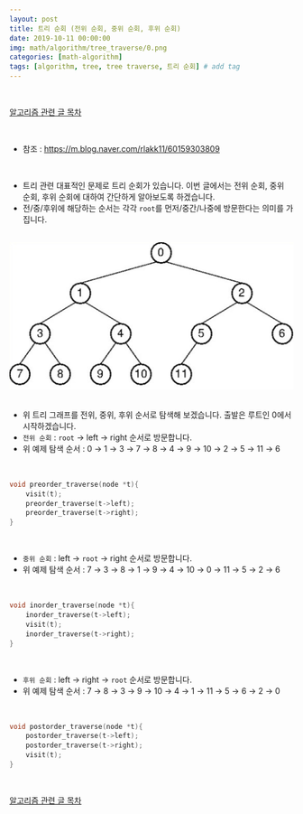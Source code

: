 ```yaml
---
layout: post
title: 트리 순회 (전위 순회, 중위 순회, 후위 순회)
date: 2019-10-11 00:00:00
img: math/algorithm/tree_traverse/0.png
categories: [math-algorithm] 
tags: [algorithm, tree, tree traverse, 트리 순회] # add tag
---
```


<br>

[알고리즘 관련 글 목차](https://gaussian37.github.io/math-algorithm-table/)

<br>

- 참조 : https://m.blog.naver.com/rlakk11/60159303809

<br>

- 트리 관련 대표적인 문제로 트리 순회가 있습니다. 이번 글에서는 전위 순회, 중위 순회, 후위 순회에 대하여 간단하게 알아보도록 하겠습니다.
- 전/중/후위에 해당하는 순서는 각각 `root`를 먼저/중간/나중에 방문한다는 의미를 가집니다.

<br>
<center><img src="../assets/img/math/algorithm/tree_traverse/0.png" alt="Drawing" style="width: 800px;"/></center>
<br>

- 위 트리 그래프를 전위, 중위, 후위 순서로 탐색해 보겠습니다. 출발은 루트인 0에서 시작하겠습니다.
- `전위 순회` : `root` → left → right 순서로 방문합니다. 
- 위 예제 탐색 순서 : 0 → 1 → 3 → 7 → 8 → 4 → 9 → 10 → 2 → 5 → 11 → 6

<br>

```c
void preorder_traverse(node *t){
	visit(t);
	preorder_traverse(t->left);
	preorder_traverse(t->right);
}
```

<br>

- `중위 순회` : left → `root` → right 순서로 방문합니다.
- 위 예제 탐색 순서 : 7 → 3 → 8 → 1 → 9 → 4 → 10 → 0 → 11 → 5 → 2 → 6

<br>

```c
void inorder_traverse(node *t){
	inorder_traverse(t->left);
	visit(t);
	inorder_traverse(t->right);
}
```

<br>

- `후위 순회` : left → right → `root` 순서로 방문합니다.
- 위 예제 탐색 순서 : 7 → 8 → 3 → 9 → 10 → 4 → 1 → 11 → 5 → 6 → 2 → 0

<br>

```c
void postorder_traverse(node *t){
	postorder_traverse(t->left);
	postorder_traverse(t->right);
	visit(t);
}
```

<br>

[알고리즘 관련 글 목차](https://gaussian37.github.io/math-algorithm-table/)

<br>

